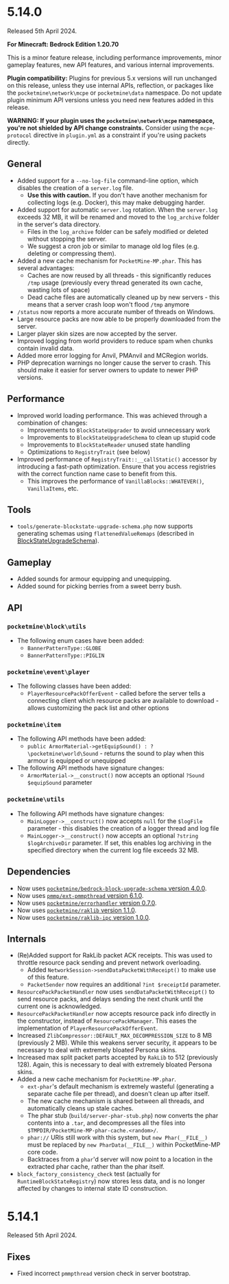 # 5.14.0
Released 5th April 2024.

**For Minecraft: Bedrock Edition 1.20.70**

This is a minor feature release, including performance improvements, minor gameplay features, new API features, and various internal improvements.

**Plugin compatibility:** Plugins for previous 5.x versions will run unchanged on this release, unless they use internal APIs, reflection, or packages like the `pocketmine\network\mcpe`  or `pocketmine\data` namespace.
Do not update plugin minimum API versions unless you need new features added in this release.

**WARNING: If your plugin uses the `pocketmine\network\mcpe` namespace, you're not shielded by API change constraints.**
Consider using the `mcpe-protocol` directive in `plugin.yml` as a constraint if you're using packets directly.

## General
- Added support for a `--no-log-file` command-line option, which disables the creation of a `server.log` file.
  - **Use this with caution.** If you don't have another mechanism for collecting logs (e.g. Docker), this may make debugging harder.
- Added support for automatic `server.log` rotation. When the `server.log` exceeds 32 MB, it will be renamed and moved to the `log_archive` folder in the server's data directory.
  - Files in the `log_archive` folder can be safely modified or deleted without stopping the server.
  - We suggest a cron job or similar to manage old log files (e.g. deleting or compressing them).
- Added a new cache mechanism for `PocketMine-MP.phar`. This has several advantages:
  - Caches are now reused by all threads - this significantly reduces `/tmp` usage (previously every thread generated its own cache, wasting lots of space)
  - Dead cache files are automatically cleaned up by new servers - this means that a server crash loop won't flood `/tmp` anymore
- `/status` now reports a more accurate number of threads on Windows.
- Large resource packs are now able to be properly downloaded from the server.
- Larger player skin sizes are now accepted by the server.
- Improved logging from world providers to reduce spam when chunks contain invalid data.
- Added more error logging for Anvil, PMAnvil and MCRegion worlds.
- PHP deprecation warnings no longer cause the server to crash. This should make it easier for server owners to update to newer PHP versions.

## Performance
- Improved world loading performance. This was achieved through a combination of changes:
  - Improvements to `BlockStateUpgrader` to avoid unnecessary work
  - Improvements to `BlockStateUpgradeSchema` to clean up stupid code
  - Improvements to `BlockStateReader` unused state handling
  - Optimizations to `RegistryTrait` (see below)
- Improved performance of `RegistryTrait::__callStatic()` accessor by introducing a fast-path optimization. Ensure that you access registries with the correct function name case to benefit from this.
  - This improves the performance of `VanillaBlocks::WHATEVER()`, `VanillaItems`, etc.

## Tools
- `tools/generate-blockstate-upgrade-schema.php` now supports generating schemas using `flattenedValueRemaps` (described in [BlockStateUpgradeSchema](https://github.com/pmmp/BedrockBlockUpgradeSchema/releases/tag/4.0.0)).

## Gameplay
- Added sounds for armour equipping and unequipping.
- Added sound for picking berries from a sweet berry bush.

## API
### `pocketmine\block\utils`
- The following enum cases have been added:
  - `BannerPatternType::GLOBE`
  - `BannerPatternType::PIGLIN`

### `pocketmine\event\player`
- The following classes have been added:
  - `PlayerResourcePackOfferEvent` - called before the server tells a connecting client which resource packs are available to download - allows customizing the pack list and other options

### `pocketmine\item`
- The following API methods have been added:
  - `public ArmorMaterial->getEquipSound() : ?\pocketmine\world\Sound` - returns the sound to play when this armour is equipped or unequipped
- The following API methods have signature changes:
  - `ArmorMaterial->__construct()` now accepts an optional `?Sound $equipSound` parameter

### `pocketmine\utils`
- The following API methods have signature changes:
  - `MainLogger->__construct()` now accepts `null` for the `$logFile` parameter - this disables the creation of a logger thread and log file
  - `MainLogger->__construct()` now accepts an optional `?string $logArchiveDir` parameter. If set, this enables log archiving in the specified directory when the current log file exceeds 32 MB.

## Dependencies
- Now uses [`pocketmine/bedrock-block-upgrade-schema` version 4.0.0](https://github.com/pmmp/BedrockBlockUpgradeSchema/releases/tag/4.0.0).
- Now uses [`pmmp/ext-pmmpthread` version 6.1.0](https://github.com/pmmp/ext-pmmpthread/releases/tag/6.1.0).
- Now uses [`pocketmine/errorhandler` version 0.7.0](https://github.com/pmmp/ErrorHandler/releases/tag/0.7.0).
- Now uses [`pocketmine/raklib` version 1.1.0](https://github.com/pmmp/RakLib/releases/tag/1.1.0).
- Now uses [`pocketmine/raklib-ipc` version 1.0.0](https://github.com/pmmp/RakLibIpc/releases/tag/1.0.0).

## Internals
- (Re)Added support for RakLib packet ACK receipts. This was used to throttle resource pack sending and prevent network overloading.
  - Added `NetworkSession->sendDataPacketWithReceipt()` to make use of this feature.
  - `PacketSender` now requires an additional `?int $receiptId` parameter.
- `ResourcePackPacketHandler` now uses `sendDataPacketWithReceipt()` to send resource packs, and delays sending the next chunk until the current one is acknowledged.
- `ResourcePackPacketHandler` now accepts resource pack info directly in the constructor, instead of `ResourcePackManager`. This eases the implementation of `PlayerResourcePackOfferEvent`.
- Increased `ZlibCompressor::DEFAULT_MAX_DECOMPRESSION_SIZE` to 8 MB (previously 2 MB). While this weakens server security, it appears to be necessary to deal with extremely bloated Persona skins.
- Increased max split packet parts accepted by `RakLib` to 512 (previously 128). Again, this is necessary to deal with extremely bloated Persona skins.
- Added a new cache mechanism for `PocketMine-MP.phar`.
  - `ext-phar`'s default mechanism is extremely wasteful (generating a separate cache file per thread), and doesn't clean up after itself.
  - The new cache mechanism is shared between all threads, and automatically cleans up stale caches.
  - The phar stub (`build/server-phar-stub.php`) now converts the phar contents into a `.tar`, and decompresses all the files into `$TMPDIR/PocketMine-MP-phar-cache.<random>/`.
  - `phar://` URIs still work with this system, but `new Phar(__FILE__)` must be replaced by `new PharData(__FILE__)` within PocketMine-MP core code.
  - Backtraces from a `phar`'d server will now point to a location in the extracted phar cache, rather than the phar itself.
- `block_factory_consistency_check` test (actually for `RuntimeBlockStateRegistry`) now stores less data, and is no longer affected by changes to internal state ID construction.

# 5.14.1
Released 5th April 2024.

## Fixes
- Fixed incorrect `pmmpthread` version check in server bootstrap.
